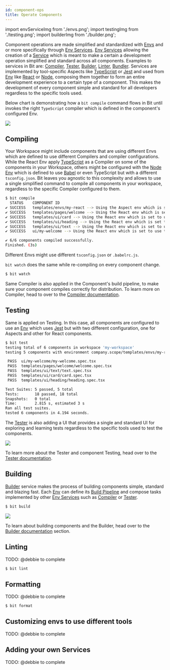 ```yaml
---
id: component-ops
title: Operate Components
---
```


import envServiceImg from './envs.png';
import testingImg from './testing.png';
import builderImg from './builder.png';

Component operations are made simplified and standardized with [Envs](/envs/overview) and or more specifically through [Env Services](/envs/services). [Env Services](/envs/services) allowing the creation of a [Service](/envs/service) which is meant to make a certain a development operation simplified and standard across all components. Examples to services in Bit are: [Compiler](/compiler/overview), [Tester](/tester/overview), [Builder](/builder/overview), [Linter](/linter/overview), [Bundler](/bundler/overview). Services are implemented by tool-specific Aspects like [TypeScript](/typescript/overview) or [Jest](/jest/overview) and used from [Env](/envs/env) like [React](/react/overview) or [Node](/node/overview), composing them together to form an entire development experience to a certain type of a component. This makes the development of every component simple and standard for all developers regardless to the specific tools used. 

Below chart is demonstrating how a `bit compile` command flows in Bit until invokes the right `TypeScript` compiler which is defined in the component's configured Env.

<img src={envServiceImg} />

## Compiling
Your Workspace might include components that are using different Envs which are defined to use different Compilers and compiler configurations. While the React Env apply [TypeScript](/typescript/overview) as a Compiler on some of the components in your Workspace, others might be configured with the [Node Env](/node/overview) which is defined to use [Babel](/babel/overview) or even TypeScript but with a different `tsconfig.json`. 
Bit leaves you agnostic to this complexity and allows to use a single simplified command to compile all components in your workspace, regardless to the specific Compiler configured to them.

```bash
$ bit compile
  STATUS	COMPONENT ID
✔ SUCCESS	templates/envs/my-react --> Using the Aspect env which is set to use the `Babel` Compiler.
✔ SUCCESS	templates/pages/welcome --> Using the React env which is set to use the `TypeScript` Compiler.
✔ SUCCESS	templates/ui/card --> Using the React env which is set to use the `TypeScript` Compiler.
✔ SUCCESS	templates/ui/heading --> Using the React env which is set to use the `TypeScript` Compiler.
✔ SUCCESS	templates/ui/text --> Using the React env which is set to use the `TypeScript` Compiler.
✔ SUCCESS	ui/my-welcome --> Using the React env which is set to use the `TypeScript` Compiler.

✔ 6/6 components compiled successfully.
Finished. (3s)
```

Different Envs might use different `tsconfig.json` or `.babelrc.js`.

`bit watch` does the same while re-compiling on every component change.
```bash
$ bit watch
```

Same Compiler is also applied in the Component's build pipeline, to make sure your component compiles correctly for distribution.
To learn more on Compiler, head to over to the [Compiler documentation](/compiler/overview).

## Testing
Same is applied on Testing. In this case, all components are configured to use an [Env](/envs/env) which uses [Jest](/jest/overview) but with two different configuration, one for Aspects and other for React components.

```bash
$ bit test
testing total of 6 components in workspace 'my-workspace'
testing 5 components with environment company.scope/templates/envs/my-react

 PASS  ui/my-welcome/my-welcome.spec.tsx
 PASS  templates/pages/welcome/welcome.spec.tsx
 PASS  templates/ui/text/text.spec.tsx
 PASS  templates/ui/card/card.spec.tsx
 PASS  templates/ui/heading/heading.spec.tsx

Test Suites: 5 passed, 5 total
Tests:       18 passed, 18 total
Snapshots:   0 total
Time:        2.815 s, estimated 3 s
Ran all test suites.
tested 6 components in 4.194 seconds.
```

The [Tester](/tester/overview) is also adding a UI that provides a single and standard UI for exploring and learning tests regardless to the specific tools used to test the components.

<img src={testingImg} />

To learn more about the Tester and component Testing, head over to the [Tester documentation](/tester/overview).

## Building
[Builder](/builder/overview) service makes the process of building components simple, standard and blazing fast. Each [Env](/envs/env) can define its [Build Pipeline](/builder/pipeline) and compose tasks implemented by other [Env Services](/envs/services) such as [Compiler](/compiler/overview) or [Tester](/tester/overview).

```bash
$ bit build
```

<img src={builderImg} />

To learn about building components and the Builder, head over to the [Builder documentation](/builder/overview) section.

## Linting
TODO: @debbie to complete

```bash
$ bit lint
```

## Formatting
TODO: @debbie to complete

```bash
$ bit format
```

## Customizing envs to use different tools
TODO: @debbie to complete

## Adding your own Services
TODO: @debbie to complete
